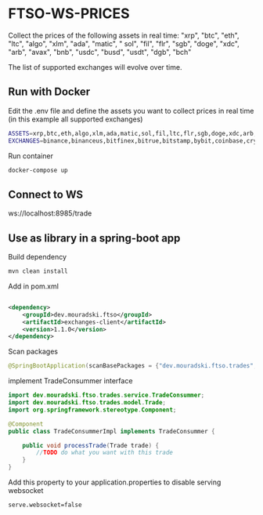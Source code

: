 # FTSO-WS-PRICES

Collect the prices of the following assets in real time: "xrp", "btc", "eth", "ltc", "algo", "xlm", "ada", "matic", "
sol", "fil", "flr", "sgb", "doge", "xdc", "arb", "avax", "bnb", "usdc", "busd", "usdt", "dgb", "bch"

The list of supported exchanges will evolve over time.

## Run with Docker

Edit the .env file and define the assets you want to collect prices in real time (in this example all supported
exchanges)

```sh
ASSETS=xrp,btc,eth,algo,xlm,ada,matic,sol,fil,ltc,flr,sgb,doge,xdc,arb,avax,bnb,usdc,busd,usdt
EXCHANGES=binance,binanceus,bitfinex,bitrue,bitstamp,bybit,coinbase,crypto,digifinex,fmfw,gateio,hitbtc,huobi,kraken,kucoin,lbank,mexc,okex,upbit,btcex,bitmart,bitget,coinex,xt,whitebit,toobit,pionex,btse,gemini
```

Run container

```sh
docker-compose up
```

## Connect to WS

ws://localhost:8985/trade

## Use as library in a spring-boot app

Build dependency

```sh
mvn clean install
```

Add in pom.xml

```xml

<dependency>
    <groupId>dev.mouradski.ftso</groupId>
    <artifactId>exchanges-client</artifactId>
    <version>1.1.0</version>
</dependency>
```

Scan packages

```java
@SpringBootApplication(scanBasePackages = {"dev.mouradski.ftso.trades", "other.base.package"})
```

implement TradeConsummer interface

```java
import dev.mouradski.ftso.trades.service.TradeConsummer;
import dev.mouradski.ftso.trades.model.Trade;
import org.springframework.stereotype.Component;

@Component
public class TradeConsummerImpl implements TradeConsummer {

    public void processTrade(Trade trade) {
        //TODO do what you want with this trade
    }
}
```

Add this property to your application.properties to disable serving websocket

```properties
serve.websocket=false
```



